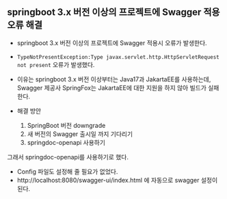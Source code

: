 ## springboot 3.x 버전 이상의 프로젝트에 Swagger 적용 오류 해결

-  springboot 3.x 버전 이상의 프로젝트에 Swagger 적용시 오류가 발생한다.
  - `TypeNotPresentException:Type javax.servlet.http.HttpServletRequest not present` 오류가 발생했다.
- 이유는 springboot 3.x 버전 이상부터는 Java17과 JakartaEE를 사용하는데, Swagger 제공사 SpringFox는 JakartaEE에 대한 지원을 하지 않아 빌드가 실패한다.

- 해결 방안
  1. SpringBoot 버전 downgrade
  2. 새 버전의 Swagger 출시일 까지 기다리기
  3. springdoc-openapi 사용하기

그래서 springdoc-openapi를 사용하기로 했다.
- Config 파일도 설정해 줄 필요가 없었다.
- http://localhost:8080/swagger-ui/index.html 에 자동으로 swagger 설정이 된다. 
